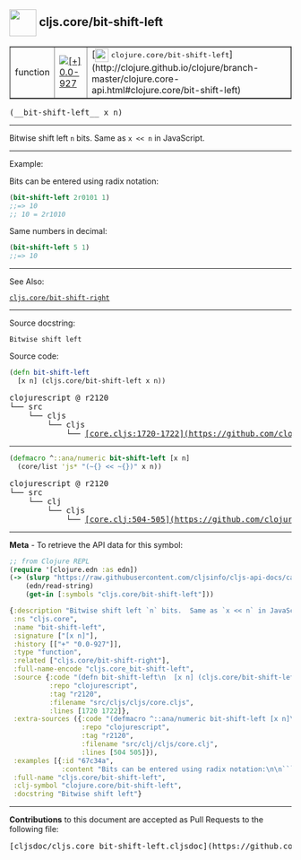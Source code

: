 ## <img width="48px" valign="middle" src="http://i.imgur.com/Hi20huC.png"> cljs.core/bit-shift-left

 <table border="1">
<tr>

<td>function</td>
<td><a href="https://github.com/cljsinfo/cljs-api-docs/tree/0.0-927"><img valign="middle" alt="[+] 0.0-927" src="https://img.shields.io/badge/+-0.0--927-lightgrey.svg"></a> </td>
<td>
[<img height="24px" valign="middle" src="http://i.imgur.com/1GjPKvB.png"> <samp>clojure.core/bit-shift-left</samp>](http://clojure.github.io/clojure/branch-master/clojure.core-api.html#clojure.core/bit-shift-left)
</td>
</tr>
</table>

 <samp>
(__bit-shift-left__ x n)<br>
</samp>

---

Bitwise shift left `n` bits.  Same as `x << n` in JavaScript.

---

Example:

Bits can be entered using radix notation:

```clj
(bit-shift-left 2r0101 1)
;;=> 10
;; 10 = 2r1010
```

Same numbers in decimal:

```clj
(bit-shift-left 5 1)
;;=> 10
```

---

See Also:

[`cljs.core/bit-shift-right`](cljs.core_bit-shift-right.md)<br>

---

Source docstring:

```
Bitwise shift left
```

Source code:

```clj
(defn bit-shift-left
  [x n] (cljs.core/bit-shift-left x n))
```

 <pre>
clojurescript @ r2120
└── src
    └── cljs
        └── cljs
            └── <ins>[core.cljs:1720-1722](https://github.com/clojure/clojurescript/blob/r2120/src/cljs/cljs/core.cljs#L1720-L1722)</ins>
</pre>


---

```clj
(defmacro ^::ana/numeric bit-shift-left [x n]
  (core/list 'js* "(~{} << ~{})" x n))
```

 <pre>
clojurescript @ r2120
└── src
    └── clj
        └── cljs
            └── <ins>[core.clj:504-505](https://github.com/clojure/clojurescript/blob/r2120/src/clj/cljs/core.clj#L504-L505)</ins>
</pre>

---

__Meta__ - To retrieve the API data for this symbol:

```clj
;; from Clojure REPL
(require '[clojure.edn :as edn])
(-> (slurp "https://raw.githubusercontent.com/cljsinfo/cljs-api-docs/catalog/cljs-api.edn")
    (edn/read-string)
    (get-in [:symbols "cljs.core/bit-shift-left"]))
```

```clj
{:description "Bitwise shift left `n` bits.  Same as `x << n` in JavaScript.",
 :ns "cljs.core",
 :name "bit-shift-left",
 :signature ["[x n]"],
 :history [["+" "0.0-927"]],
 :type "function",
 :related ["cljs.core/bit-shift-right"],
 :full-name-encode "cljs.core_bit-shift-left",
 :source {:code "(defn bit-shift-left\n  [x n] (cljs.core/bit-shift-left x n))",
          :repo "clojurescript",
          :tag "r2120",
          :filename "src/cljs/cljs/core.cljs",
          :lines [1720 1722]},
 :extra-sources ({:code "(defmacro ^::ana/numeric bit-shift-left [x n]\n  (core/list 'js* \"(~{} << ~{})\" x n))",
                  :repo "clojurescript",
                  :tag "r2120",
                  :filename "src/clj/cljs/core.clj",
                  :lines [504 505]}),
 :examples [{:id "67c34a",
             :content "Bits can be entered using radix notation:\n\n```clj\n(bit-shift-left 2r0101 1)\n;;=> 10\n;; 10 = 2r1010\n```\n\nSame numbers in decimal:\n\n```clj\n(bit-shift-left 5 1)\n;;=> 10\n```"}],
 :full-name "cljs.core/bit-shift-left",
 :clj-symbol "clojure.core/bit-shift-left",
 :docstring "Bitwise shift left"}

```

---

__Contributions__ to this document are accepted as Pull Requests to the following file:

 <pre>
[cljsdoc/cljs.core_bit-shift-left.cljsdoc](https://github.com/cljsinfo/cljs-api-docs/blob/master/cljsdoc/cljs.core_bit-shift-left.cljsdoc)
</pre>

